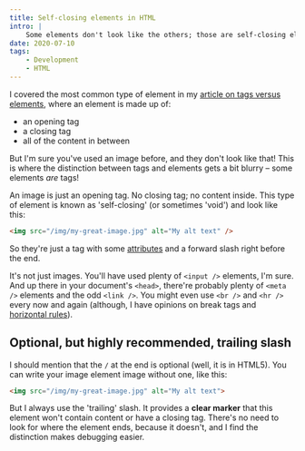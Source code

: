 ```yaml
---
title: Self-closing elements in HTML
intro: |
    Some elements don't look like the others; those are self-closing elements, which are just an opening tag with no content and no closing tag.
date: 2020-07-10
tags:
    - Development
    - HTML
---
```


I covered the most common type of element in my [article on tags versus elements](/blog/the-difference-between-elements-and-tags-in-html), where an element is made up of:

- an opening tag
- a closing tag
- all of the content in between

But I'm sure you've used an image before, and they don't look like that! This is where the distinction between tags and elements gets a bit blurry – some elements *are* tags!

An image is just an opening tag. No closing tag; no content inside. This type of element is known as 'self-closing' (or sometimes 'void') and look like this:

```html
<img src="/img/my-great-image.jpg" alt="My alt text" />
```

So they're just a tag with some [attributes](/blog/an-introduction-to-html-attributes) and a forward slash right before the end.

It's not just images. You'll have used plenty of `<input />` elements, I'm sure. And up there in your document's `<head>`, there're probably plenty of `<meta />` elements and the odd `<link />`. You might even use `<br />` and `<hr />` every now and again (although, I have opinions on break tags and [horizontal rules](/blog/using-horizontal-rules-in-html)).


## Optional, but highly recommended, trailing slash

I should mention that the `/` at the end is optional (well, it is in HTML5). You can write your image element image without one, like this:

```html
<img src="/img/my-great-image.jpg" alt="My alt text">
```

But I always use the 'trailing' slash. It provides a **clear marker** that this element won't contain content or have a closing tag. There's no need to look for where the element ends, because it doesn't, and I find the distinction makes debugging easier.
